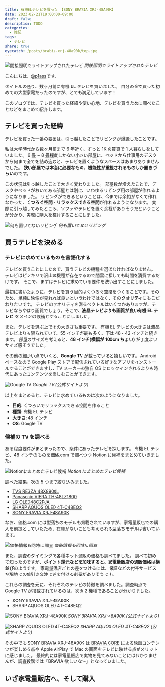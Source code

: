 ```yaml
---
title: 有機ELテレビを買った 【SONY BRAVIA XRJ-48A90K】
date: 2023-02-21T19:00:00+09:00
draft: false
description: TODO
categories:
  - 雑記
tags:
  - テレビ
share: true
eyecatch: /posts/brabia-xrj-48a90k/top.jpg
---
```


![間接照明でライトアップされたテレビ](/posts/brabia-xrj-48a90k/top.jpg)
_間接照明でライトアップされたテレビ_

こんにちは、[@p1ass](https://twitter.com/p1ass)です。

タイトルの通り、数ヶ月前に有機 EL テレビを買いました。
自分の金で買った初めての大型家電だったのですが、とても満足しています！

このブログでは、テレビを買った経緯や使い心地、テレビを買うために調べたことなどをまとめて紹介します。

<!--more-->

## テレビを買った経緯

テレビを買った一番の要因は、引っ越したことでリビングが爆誕したことです。

私は大学時代から数ヶ月前まで 6 年近く、ずっと 1K の賃貸で 1 人暮らしをしていました。
6 畳 ~ 8 畳程度しかない小さい部屋に、ベッドから仕事用のデスクから何まで全てを詰め込むと、テレビを置くようなスペースはあまりありませんでした。
**狭い部屋では本当に必要なもの、機能性が重視されるものしか置きづらい**のです。

この状況は引っ越したことで大きく変わりました。
部屋数が増えたことで、デスクやベッドがおいてある部屋とは別に、いわゆるリビング用の部屋が作れるようになりました。
リビングができるということは、今までは余裕がなくて作れなかった、**くつろぐ空間・リラックスできる空間**が作れるようになります。
実際に引っ越してみたところ、ソファやテレビを置く余裕がありそうだということが分かり、実際に購入を検討することにしました。

![何も置いてないリビング](./living.jpg)
_何も置いてないリビング_

## 買うテレビを決める

### テレビに求めているものを言語化する

テレビを買うことにしたので、買うテレビの機種を選ばなければなりません。
テレビはピンキリで沢山の機種が存在するので闇雲に探しても時間を消費するだけです。
そこで、まずはテレビに求めている要件を洗い出すことにしました。

最初に書いたように、テレビを買う目的はくつろぐ空間をつくることです。そのため、単純に映像が見れれば良いというわけではなく、その**クオリティ**にもこだわりたいです。
テレビのクオリティを測るベクトルはいくつかありますが、テレビならやはり画質でしょう。そこで、**液晶テレビよりも画質が良い有機 EL テレビ** をメインの候補とすることにしました。

また、テレビを選ぶ上でその大きさも重要です。
有機 EL テレビの大きさは液晶テレビよりも限られていて、55 インチが最も多く、下は 48・42 インチと続きます。
部屋のサイズを考えると、**48 インチ(横幅が 100cm ちょい)** が丁度よいサイズ感そうでした。

その他の細かい点でいくと、**Google TV** が載っていると嬉しいです。
Android ベースなので Google Play ストアで配信されている好きなアプリをインストールすることができますし、TV メーカーの独自 OS にロックインされるよりも時代にあったコンテンツを楽しむことができます。

![Google TV](./google_tv.jpg)
_Google TV (公式サイトより)_

以上をまとめると、テレビに求めているものは次のようになりました。

- **目的**: くつろいでリラックスできる空間を作ること
- **種類**: 有機 EL テレビ
- **大きさ**: 48 インチ
- **OS**: Google TV

### 候補の TV を調べる

ある程度要件がまとまったので、条件にあったテレビを探します。
有機 EL テレビ、48 インチのものを価格.com で調べつつ Notion に候補をまとめていきました。

![Notionにまとめたテレビ候補](./tv_list.png)
_Notion にまとめたテレビ候補_

調べた結果、次の 5 つまで絞り込みました。

- [TVS REGZA 48X8900L](https://www.regza.com/tv/lineup/x8900l)
- [Panasonic VIERA TH-48LZ1800](https://panasonic.jp/viera/products/lz1800.html)
- [LG OLED48C2PJA](https://www.lg.com/jp/tv/lg-oled48c2pja)
- [SHARP AQUOS OLED 4T-C48EQ2](https://jp.sharp/aquos/products/eq1/?prod-variation=48v)
- [SONY BRAVIA XRJ-48A90K](https://www.sony.jp/bravia/products/XRJ-A90K/)

なお、価格.com には型落ちのモデルも掲載されていますが、家電量販店での購入を前提としていたため、在庫がないことも考えられる型落ちモデルは省いています。

![価格情報も同時に調査](./tv_list_price.png)
_価格情報も同時に調査_

また、調査のタイミングで各種ネット通販の価格も調べてました。
調べて初めて知ったのですが、**ポイント還元などを加味すると、家電量販店の通販価格は横並び**のようです。
家電量販店ごとの差をつけるには、保証などの付帯サービスや現地での値引き交渉で差を付ける必要がありそうです。

これらの調査を元に、それぞれのテレビの特徴を調べました。調査時点で Google TV が搭載されているのは、次の 2 機種であることが分かりました。

- SONY BRAVIA XRJ-48A90K
- SHARP AQUOS OLED 4T-C48EQ2

![SONY BRAVIA XRJ-48A90K](./bravia.jpeg)
_SONY BRAVIA XRJ-48A90K (公式サイトより)_

![SHARP AQUOS OLED 4T-C48EQ2](./sharp.jpeg)
_SHARP AQUOS OLED 4T-C48EQ2 (公式サイトより)_

その中でも SONY BRAVIA XRJ-48A90K は [BRAVIA CORE](https://www.sony.jp/bravia/bravia-core/) による映画コンテンツが楽しめる点や Apple AirPlay で Mac の画面をテレビに映せる点がメリットに感じました。
最終的には家電量販店で実物を見てみないことにはわかりませんが、調査段階では「BRAVIA 欲しいな〜」となっていました。

## いざ家電量販店へ、そして購入
